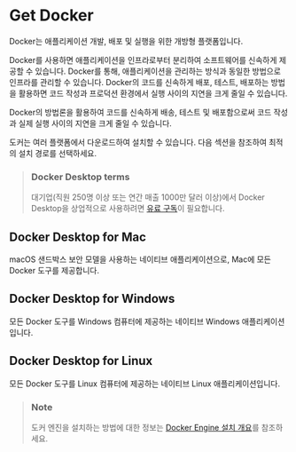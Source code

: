 # Get Docker

Docker는 애플리케이션 개발, 배포 및 실행을 위한 개방형 플랫폼입니다.

Docker를 사용하면 애플리케이션을 인프라로부터 분리하여 소프트웨어를 신속하게 제공할 수 있습니다. Docker를 통해, 애플리케이션을 관리하는 방식과 동일한 방법으로 인프라를 관리할 수 있습니다. Docker의 코드를 신속하게 배포, 테스트, 배포하는 방법을 활용하면 코드 작성과 프로덕션 환경에서 실행 사이의 지연을 크게 줄일 수 있습니다.

Docker의 방법론을 활용하여 코드를 신속하게 배송, 테스트 및 배포함으로써 코드 작성과 실제 실행 사이의 지연을 크게 줄일 수 있습니다.

도커는 여러 플랫폼에서 다운로드하여 설치할 수 있습니다. 다음 섹션을 참조하여 최적의 설치 경로를 선택하세요.

> ### Docker Desktop terms
>
> 대기업(직원 250명 이상 또는 연간 매출 1000만 달러 이상)에서 Docker Desktop을 상업적으로 사용하려면 [유료 구독](https://www.docker.com/pricing/?_gl=1*h2v28y*_gcl_au*MjczODgxODI4LjE3Mzg0NzA0NDI.*_ga*MjEyODM1MDY2OC4xNzIwMzEyNzQ5*_ga_XJWPQMJYHQ*MTczOTU2MjU3My42MS4xLjE3Mzk1NjI3NjMuNjAuMC4w)이 필요합니다.

## Docker Desktop for Mac

macOS 샌드박스 보안 모델을 사용하는 네이티브 애플리케이션으로, Mac에 모든 Docker 도구를 제공합니다.

## Docker Desktop for Windows

모든 Docker 도구를 Windows 컴퓨터에 제공하는 네이티브 Windows 애플리케이션입니다.

## Docker Desktop for Linux

모든 Docker 도구를 Linux 컴퓨터에 제공하는 네이티브 Linux 애플리케이션입니다.

> ### Note
>
> 도커 엔진을 설치하는 방법에 대한 정보는 [Docker Engine 설치 개요](https://docs.docker.com/get-started/get-docker/)를 참조하세요.
